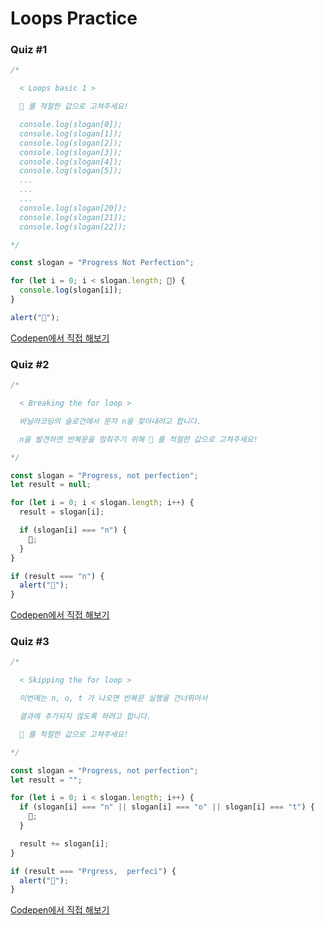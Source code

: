 # Loops Practice

### Quiz #1

```javascript
/*

  < Loops basic 1 >

  💬 를 적절한 값으로 고쳐주세요!

  console.log(slogan[0]);
  console.log(slogan[1]);
  console.log(slogan[2]);
  console.log(slogan[3]);
  console.log(slogan[4]);
  console.log(slogan[5]);
  ...
  ...
  ...
  console.log(slogan[20]);
  console.log(slogan[21]);
  console.log(slogan[22]);

*/

const slogan = "Progress Not Perfection";

for (let i = 0; i < slogan.length; 💬) {
  console.log(slogan[i]);
}

alert("🎉");
```

[Codepen에서 직접 해보기](https://codepen.io/vanillacoding/pen/b157e4743dd1ae297eecfc28886af5fb?editors=0010)



### Quiz #2

```javascript
/*

  < Breaking the for loop >

  바닐라코딩의 슬로건에서 문자 n을 찾아내려고 합니다.

  n을 발견하면 반복문을 멈춰주기 위해 💬 를 적절한 값으로 고쳐주세요!

*/

const slogan = "Progress, not perfection";
let result = null;

for (let i = 0; i < slogan.length; i++) {
  result = slogan[i];

  if (slogan[i] === "n") {
    💬;
  }
}

if (result === "n") {
  alert("🎉");
}
```

[Codepen에서 직접 해보기](https://codepen.io/vanillacoding/pen/05435c17533bb9498b7db05ddf094c01?editors=0010)



### Quiz #3

```javascript
/*

  < Skipping the for loop >

  이번에는 n, o, t 가 나오면 반복문 실행을 건너뛰어서

  결과에 추가되지 않도록 하려고 합니다.

  💬 를 적절한 값으로 고쳐주세요!

*/

const slogan = "Progress, not perfection";
let result = "";

for (let i = 0; i < slogan.length; i++) {
  if (slogan[i] === "n" || slogan[i] === "o" || slogan[i] === "t") {
    💬;
  }

  result += slogan[i];
}

if (result === "Prgress,  perfeci") {
  alert("🎉");
}
```

[Codepen에서 직접 해보기](https://codepen.io/vanillacoding/pen/34037032b1c757e8a2438974420c3963?editors=0010)



